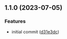 ## 1.1.0 (2023-07-05)


### Features

* initial commit ([d31e3dc](https://github.com/taskany-inc/icons/commit/d31e3dcd27ea4c04690c1f94aedfa6585b3bf89e))

